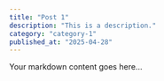 ```yaml
---
title: "Post 1"
description: "This is a description."
category: "category-1"
published_at: "2025-04-28"
---
```

Your markdown content goes here...
